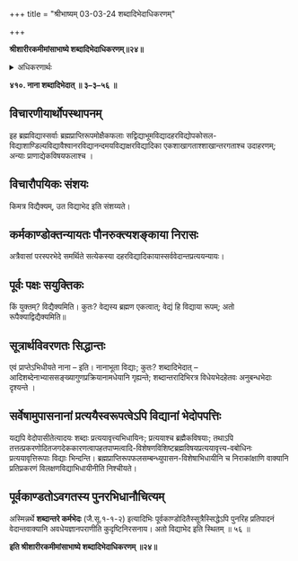 +++
title = "श्रीभाष्यम् 03-03-24 शब्दादिभेदाधिकरणम्"

+++


**श्रीशारीरकमीमांसाभाष्ये शब्दादिभेदाधिकरणम्॥२४॥**

<details><summary>अधिकरणार्थः</summary>

ब्रह्मप्राप्त्येकफलानामपि वेदान्तोदितानां विद्यानां शब्दादिभेदतः स्वरूपभेदः
</details>

**४१०. नाना शब्दादिभेदात् ॥ ३–३–५६ ॥**

## विचारणीयार्थोपस्थापनम्

इह ब्रह्मविद्यास्सर्वाः ब्रह्मप्राप्तिरूपमोक्षैकफलाः सद्विद्याभूमविद्यादहरविद्योपकोसल-विद्याशाण्डिल्यविद्यावैश्वानरविद्यानन्दमयविद्याक्षरविद्यादिका एकशाखागताश्शाखान्तरगताश्च उदाहरणम्; अन्याः प्राणाद्येकविषयफलाश्च ।

## विचारौपयिकः संशयः

किमत्र विद्यैक्यम्, उत विद्याभेद इति संशय्यते।

## कर्मकाण्डोक्तन्यायतः पौनरुक्त्यशङ्काया निरासः

अत्रैवासां परस्परभेदे समर्थिते सत्येकस्या दहरविद्यादिकायास्सर्ववेदान्तप्रत्ययन्यायः।

## पूर्वः पक्षः सयुक्तिकः

किं युक्तम्? विद्यैक्यमिति। कुतः? वेद्यस्य ब्रह्मण एकत्वात्; वेद्यं हि विद्याया रूपम्; अतो रूपैक्याद्विद्यैक्यमिति॥

## सूत्रार्थविवरणतः सिद्धान्तः

एवं प्राप्तेऽभिधीयते नाना – इति। नानाभूता विद्याः; कुतः? शब्दादिभेदात् – आदिशब्देनाभ्याससङ्ख्यागुणप्रक्रियानामधेयानि गृह्यन्ते; शब्दान्तरादिभिरत्र विधेयभेदहेतवः अनुबन्धभेदाः दृश्यन्ते ।

## सर्वेषामुपासनानां प्रत्ययैस्वरूपत्वेऽपि विद्यानां भेदोपपत्तिः

यद्यपि वेदोपासीतेत्यादयः शब्दाः प्रत्ययावृत्त्यभिधायिनः; प्रत्ययाश्च ब्रह्मैकविषयाः; तथाऽपि तत्तत्प्रकरणोदितजगदेककारणत्वापहतपाप्मत्वादि-विशेषणविशिष्टब्रह्मविषयप्रत्ययावृत्त्य-वबोधिनः प्रत्ययावृत्तिरूपाः विद्याः भिन्दन्ति। ब्रह्मप्राप्तिरूपफलसम्बन्ध्युपासन-विशेषाभिधायीनि च निराकांक्षाणि वाक्यानि प्रतिप्रकरणं विलक्षणविद्याभिधायीनीति निश्चीयते।

## पूर्वकाण्डतोऽवगतस्य पुनरभिधानौचित्यम्

अस्मिन्नर्थे **शब्दान्तरे कर्मभेदः** (जै.सू.१-१-२) इत्यादिभिः पूर्वकाण्डोदितैस्सूत्रैस्सिद्धेऽपि पुनरिह प्रतिपादनं वेदान्तवाक्यानि
अवधेयज्ञानपराणीति कुदृष्टिनिरसनाय। अतो विद्याभेद इति स्थितम् ॥ ५६ ॥

**इति श्रीशारीरकमीमांसाभाष्ये शब्दादिभेदाधिकरणम् ॥२४॥**


